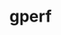 ---
title: "gperf"
layout: cache
categories: [package, develop-2024-10-27]
meta: {"versions": ["3.1"], "compilers": ["apple-clang@=15.0.0", "gcc@=10.2.1", "gcc@=11.1.0", "gcc@=11.4.0", "oneapi@=2024.2.1"], "oss": ["centos7", "ubuntu20.04", "ubuntu22.04", "ventura"], "platforms": ["darwin", "linux"], "targets": ["aarch64", "x86_64_v3"], "stacks": ["data-vis-sdk", "developer-tools-darwin", "developer-tools-manylinux2014", "e4s", "e4s-oneapi", "root"], "num_specs": 5, "num_specs_by_stack": {"root": 5, "developer-tools-darwin": 1, "developer-tools-manylinux2014": 1, "data-vis-sdk": 1, "e4s": 1, "e4s-oneapi": 1}}
spec_details: [{"hash": "iwvpyraqqoyoryge3gfd7fwu73lj4k2p", "compiler": "apple-clang@=15.0.0", "versions": ["3.1"], "os": "ventura", "platform": "darwin", "target": "aarch64", "variants": ["build_system=autotools", "patches=3dd36db"], "stacks": ["root", "developer-tools-darwin"], "size": "-", "tarball": "https://binaries.spack.io/develop-2024-10-27/build_cache/darwin-ventura-aarch64/apple-clang-15.0.0/gperf-3.1/darwin-ventura-aarch64-apple-clang-15.0.0-gperf-3.1-iwvpyraqqoyoryge3gfd7fwu73lj4k2p.spack"}, {"hash": "gihvmufut3ryimcxenrujug7lveofqbl", "compiler": "gcc@=10.2.1", "versions": ["3.1"], "os": "centos7", "platform": "linux", "target": "x86_64_v3", "variants": ["build_system=autotools", "patches=3dd36db"], "stacks": ["root", "developer-tools-manylinux2014"], "size": "-", "tarball": "https://binaries.spack.io/develop-2024-10-27/build_cache/linux-centos7-x86_64_v3/gcc-10.2.1/gperf-3.1/linux-centos7-x86_64_v3-gcc-10.2.1-gperf-3.1-gihvmufut3ryimcxenrujug7lveofqbl.spack"}, {"hash": "5riownbptb5herh3br4s2ebyqgwhiq3v", "compiler": "gcc@=11.1.0", "versions": ["3.1"], "os": "ubuntu20.04", "platform": "linux", "target": "x86_64_v3", "variants": ["build_system=autotools", "patches=3dd36db"], "stacks": ["root", "data-vis-sdk"], "size": "-", "tarball": "https://binaries.spack.io/develop-2024-10-27/build_cache/linux-ubuntu20.04-x86_64_v3/gcc-11.1.0/gperf-3.1/linux-ubuntu20.04-x86_64_v3-gcc-11.1.0-gperf-3.1-5riownbptb5herh3br4s2ebyqgwhiq3v.spack"}, {"hash": "j2vp6ofzgsejshsyaz6c7vqjpcb22lb7", "compiler": "gcc@=11.4.0", "versions": ["3.1"], "os": "ubuntu22.04", "platform": "linux", "target": "x86_64_v3", "variants": ["build_system=autotools", "patches=3dd36db"], "stacks": ["e4s", "root"], "size": "-", "tarball": "https://binaries.spack.io/develop-2024-10-27/build_cache/linux-ubuntu22.04-x86_64_v3/gcc-11.4.0/gperf-3.1/linux-ubuntu22.04-x86_64_v3-gcc-11.4.0-gperf-3.1-j2vp6ofzgsejshsyaz6c7vqjpcb22lb7.spack"}, {"hash": "bw2t6id4zutmdxtkcrpbyjzfffv37yq5", "compiler": "oneapi@=2024.2.1", "versions": ["3.1"], "os": "ubuntu22.04", "platform": "linux", "target": "x86_64_v3", "variants": ["build_system=autotools", "patches=3dd36db"], "stacks": ["root", "e4s-oneapi"], "size": "-", "tarball": "https://binaries.spack.io/develop-2024-10-27/build_cache/linux-ubuntu22.04-x86_64_v3/oneapi-2024.2.1/gperf-3.1/linux-ubuntu22.04-x86_64_v3-oneapi-2024.2.1-gperf-3.1-bw2t6id4zutmdxtkcrpbyjzfffv37yq5.spack"}]
---